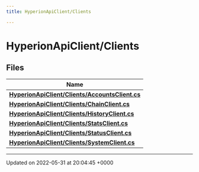 ```yaml
---
title: HyperionApiClient/Clients

---
```


# HyperionApiClient/Clients



## Files

| Name           |
| -------------- |
| **[HyperionApiClient/Clients/AccountsClient.cs](/Files/_accounts_client_8cs.md#file-accountsclient.cs)**  |
| **[HyperionApiClient/Clients/ChainClient.cs](/Files/_chain_client_8cs.md#file-chainclient.cs)**  |
| **[HyperionApiClient/Clients/HistoryClient.cs](/Files/_history_client_8cs.md#file-historyclient.cs)**  |
| **[HyperionApiClient/Clients/StatsClient.cs](/Files/_stats_client_8cs.md#file-statsclient.cs)**  |
| **[HyperionApiClient/Clients/StatusClient.cs](/Files/_status_client_8cs.md#file-statusclient.cs)**  |
| **[HyperionApiClient/Clients/SystemClient.cs](/Files/_system_client_8cs.md#file-systemclient.cs)**  |






-------------------------------

Updated on 2022-05-31 at 20:04:45 +0000
